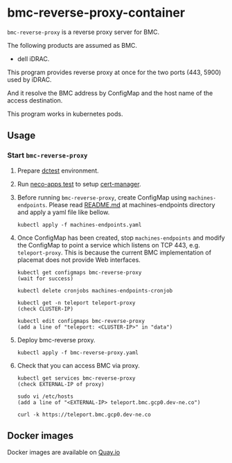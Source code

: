 bmc-reverse-proxy-container
============================

`bmc-reverse-proxy` is a reverse proxy server for BMC.

The following products are assumed as BMC.

- dell iDRAC.

This program provides reverse proxy at once for the two ports (443, 5900) used by iDRAC.

And it resolve the BMC address by ConfigMap and the host name of the access destination.

This program works in kubernetes pods.

Usage
-----

### Start `bmc-reverse-proxy`

1. Prepare [dctest](https://github.com/cybozu-go/neco/blob/main/docs/dctest.md) environment.
2. Run [neco-apps test](https://github.com/cybozu-private/neco-apps/blob/main/test/README.md) to setup [cert-manager](https://github.com/jetstack/cert-manager).
3. Before running `bmc-reverse-proxy`, create ConfigMap using `machines-endpoints`.
   Please read [README.md](../machines-endpoints/README.md) at machines-endpoints directory and apply a yaml file like bellow.

   ```console
   kubectl apply -f machines-endpoints.yaml
   ```

4. Once ConfigMap has been created, stop `machines-endpoints` and modify the ConfigMap to point a service which listens on TCP 443, e.g. `teleport-proxy`.
   This is because the current BMC implementation of placemat does not provide Web interfaces.

   ```console
   kubectl get configmaps bmc-reverse-proxy
   (wait for success)
   
   kubectl delete cronjobs machines-endpoints-cronjob

   kubectl get -n teleport teleport-proxy
   (check CLUSTER-IP)
   
   kubectl edit configmaps bmc-reverse-proxy
   (add a line of "teleport: <CLUSTER-IP>" in "data")
   ```

5. Deploy bmc-reverse proxy.

   ```console
   kubectl apply -f bmc-reverse-proxy.yaml
   ```

6. Check that you can access BMC via proxy.

   ```console
   kubectl get services bmc-reverse-proxy
   (check EXTERNAL-IP of proxy)

   sudo vi /etc/hosts
   (add a line of "<EXTERNAL-IP> teleport.bmc.gcp0.dev-ne.co")
   
   curl -k https://teleport.bmc.gcp0.dev-ne.co
   ```

Docker images
-------------

Docker images are available on [Quay.io](https://quay.io/repository/cybozu/bmc-reverse-proxy)
